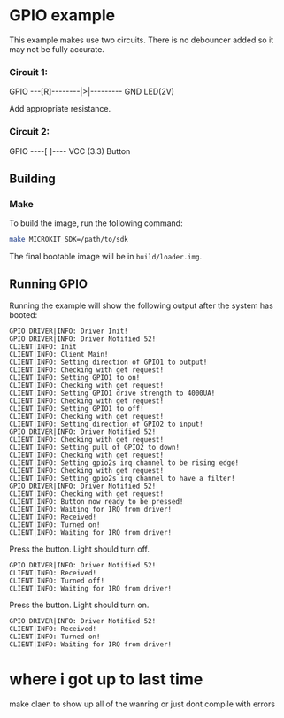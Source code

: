 <!--
    Copyright 2024, UNSW

    SPDX-License-Identifier: BSD-2-Clause
-->

# GPIO example

This example makes use two circuits. There is no debouncer added so it may not be fully accurate.

### Circuit 1:

GPIO ---[R]--------|>|--------- GND
                      LED(2V)

Add appropriate resistance.

### Circuit 2:

GPIO ----[ ]---- VCC (3.3)
       Button

## Building

### Make

To build the image, run the following command:
```sh
make MICROKIT_SDK=/path/to/sdk
```

The final bootable image will be in `build/loader.img`.

## Running GPIO

Running the example will show the following output after the system has booted:

```
GPIO DRIVER|INFO: Driver Init!
GPIO DRIVER|INFO: Driver Notified 52!
CLIENT|INFO: Init
CLIENT|INFO: Client Main!
CLIENT|INFO: Setting direction of GPIO1 to output!
CLIENT|INFO: Checking with get request!
CLIENT|INFO: Setting GPIO1 to on!
CLIENT|INFO: Checking with get request!
CLIENT|INFO: Setting GPIO1 drive strength to 4000UA!
CLIENT|INFO: Checking with get request!
CLIENT|INFO: Setting GPIO1 to off!
CLIENT|INFO: Checking with get request!
CLIENT|INFO: Setting direction of GPIO2 to input!
GPIO DRIVER|INFO: Driver Notified 52!
CLIENT|INFO: Checking with get request!
CLIENT|INFO: Setting pull of GPIO2 to down!
CLIENT|INFO: Checking with get request!
CLIENT|INFO: Setting gpio2s irq channel to be rising edge!
CLIENT|INFO: Checking with get request!
CLIENT|INFO: Setting gpio2s irq channel to have a filter!
GPIO DRIVER|INFO: Driver Notified 52!
CLIENT|INFO: Checking with get request!
CLIENT|INFO: Button now ready to be pressed!
CLIENT|INFO: Waiting for IRQ from driver!
CLIENT|INFO: Received!
CLIENT|INFO: Turned on!
CLIENT|INFO: Waiting for IRQ from driver!
```

Press the button.
Light should turn off.

```
GPIO DRIVER|INFO: Driver Notified 52!
CLIENT|INFO: Received!
CLIENT|INFO: Turned off!
CLIENT|INFO: Waiting for IRQ from driver!
```

Press the button.
Light should turn on.

```
GPIO DRIVER|INFO: Driver Notified 52!
CLIENT|INFO: Received!
CLIENT|INFO: Turned on!
CLIENT|INFO: Waiting for IRQ from driver!
```

# where i got up to last time
make claen to show up all of the wanring
or just dont compile with errors
